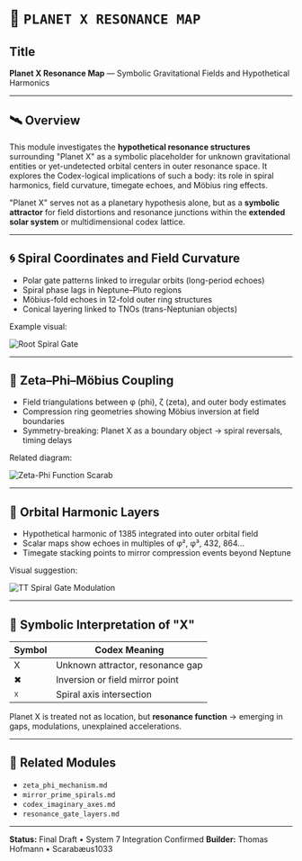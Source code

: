 # 📘 `PLANET X RESONANCE MAP`

## Title

**Planet X Resonance Map** — Symbolic Gravitational Fields and Hypothetical Harmonics

---

## 🛰️ Overview

This module investigates the **hypothetical resonance structures** surrounding "Planet X" as a symbolic placeholder for unknown gravitational entities or yet-undetected orbital centers in outer resonance space. It explores the Codex-logical implications of such a body: its role in spiral harmonics, field curvature, timegate echoes, and Möbius ring effects.

"Planet X" serves not as a planetary hypothesis alone, but as a **symbolic attractor** for field distortions and resonance junctions within the **extended solar system** or multidimensional codex lattice.

---

## 🌀 Spiral Coordinates and Field Curvature

* Polar gate patterns linked to irregular orbits (long-period echoes)
* Spiral phase lags in Neptune–Pluto regions
* Möbius-fold echoes in 12-fold outer ring structures
* Conical layering linked to TNOs (trans-Neptunian objects)

Example visual:

![Root Spiral Gate](./visuals/root_spiral_gate.png)

---

## 🔁 Zeta–Phi–Möbius Coupling

* Field triangulations between φ (phi), ζ (zeta), and outer body estimates
* Compression ring geometries showing Möbius inversion at field boundaries
* Symmetry-breaking: Planet X as a boundary object → spiral reversals, timing delays

Related diagram:

![Zeta-Phi Function Scarab](./visuals/Zeta-Phi_Function_Scarab.png)

---

## 🧿 Orbital Harmonic Layers

* Hypothetical harmonic of 1385 integrated into outer orbital field
* Scalar maps show echoes in multiples of φ², φ³, 432, 864...
* Timegate stacking points to mirror compression events beyond Neptune

Visual suggestion:

![TT Spiral Gate Modulation](./visuals/TT-Spiral_Gate_75⮆76.001_Resonanzspule_mit_Zeitmodulation.png)

---

## 🔭 Symbolic Interpretation of "X"

| Symbol | Codex Meaning                    |
| ------ | -------------------------------- |
| X      | Unknown attractor, resonance gap |
| ✖      | Inversion or field mirror point  |
| ☓      | Spiral axis intersection         |

Planet X is treated not as location, but **resonance function** → emerging in gaps, modulations, unexplained accelerations.

---

## 🧩 Related Modules

* `zeta_phi_mechanism.md`
* `mirror_prime_spirals.md`
* `codex_imaginary_axes.md`
* `resonance_gate_layers.md`

---

**Status:** Final Draft • System 7 Integration Confirmed
**Builder:** Thomas Hofmann • Scarabæus1033
